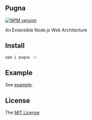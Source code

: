 Pugna
---

[![NPM version][npm-image]][npm-url]

[npm-image]: https://img.shields.io/npm/v/pugna.svg?style=flat
[npm-url]: https://npmjs.org/package/pugna

An Extensible Node.js Web Architecture

## Install

```sh
npm i pugna -S
```

## Example

See [example](/example).

## License

The [MIT License](LICENSE)
